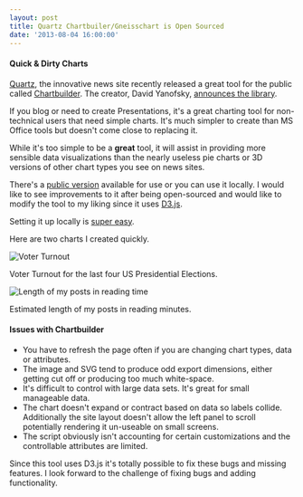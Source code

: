```yaml
---
layout: post
title: Quartz Chartbuiler/Gneisschart is Open Sourced
date: '2013-08-04 16:00:00'
---
```


#### Quick & Dirty Charts

[Quartz](http://qz.com/), the innovative news site recently released a great tool for the public called [Chartbuilder](https://github.com/Quartz/Chartbuilder/).  The creator, David Yanofsky, [announces the library](http://www.niemanlab.org/2013/07/how-to-turn-everyone-in-your-newsroom-into-a-graphics-editor/).  

If you blog or need to create Presentations, it's a great charting tool for non-technical users that need simple charts.  It's much simpler to create than MS Office tools but doesn't come close to replacing it. 

While it's too simple to be a **great** tool, it will assist in providing more sensible data visualizations than the nearly useless pie charts or 3D versions of other chart types you see on news sites.

There's a [public version](http://quartz.github.io/Chartbuilder/) available for use or you can use it locally.  I would like to see improvements to it after being open-sourced and would like to modify the tool to my liking since it uses [D3.js](http://d3js.org/).

Setting it up locally is [super easy](https://github.com/yanofsky/Number-of-Times-You-Have-Consulted-This-Chart--By-Day).

Here are two charts I created quickly.

![Voter Turnout](/content/images/2014/Jan/chart.png)

<p class="caption">Voter Turnout for the last four US Presidential Elections.</p>

![Length of my posts in reading time](/content/images/2014/Jan/chart2.png)

<p class="caption">Estimated length of my posts in reading minutes.</p>


#### Issues with Chartbuilder

* You have to refresh the page often if you are changing chart types, data or attributes.
* The image and SVG tend to produce odd export dimensions, either getting cut off or producing too much white-space.
* It's difficult to control with large data sets.  It's great for small manageable data.
* The chart doesn't expand or contract based on data so labels collide. Additionally the site layout doesn't allow the left panel to scroll potentially rendering it un-useable on small screens. 
* The script obviously isn't accounting for certain customizations and the controllable attributes are limited.



Since this tool uses D3.js it's totally possible to fix these bugs and missing features.  I look forward to the challenge of fixing bugs and adding functionality.